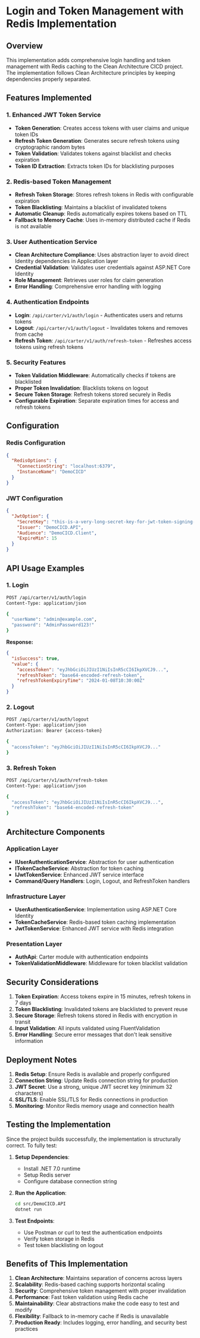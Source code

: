 # Login and Token Management with Redis Implementation

## Overview

This implementation adds comprehensive login handling and token management with Redis caching to the Clean Architecture CICD project. The implementation follows Clean Architecture principles by keeping dependencies properly separated.

## Features Implemented

### 1. Enhanced JWT Token Service
- **Token Generation**: Creates access tokens with user claims and unique token IDs
- **Refresh Token Generation**: Generates secure refresh tokens using cryptographic random bytes
- **Token Validation**: Validates tokens against blacklist and checks expiration
- **Token ID Extraction**: Extracts token IDs for blacklisting purposes

### 2. Redis-based Token Management
- **Refresh Token Storage**: Stores refresh tokens in Redis with configurable expiration
- **Token Blacklisting**: Maintains a blacklist of invalidated tokens
- **Automatic Cleanup**: Redis automatically expires tokens based on TTL
- **Fallback to Memory Cache**: Uses in-memory distributed cache if Redis is not available

### 3. User Authentication Service
- **Clean Architecture Compliance**: Uses abstraction layer to avoid direct Identity dependencies in Application layer
- **Credential Validation**: Validates user credentials against ASP.NET Core Identity
- **Role Management**: Retrieves user roles for claim generation
- **Error Handling**: Comprehensive error handling with logging

### 4. Authentication Endpoints
- **Login**: `/api/carter/v1/auth/login` - Authenticates users and returns tokens
- **Logout**: `/api/carter/v1/auth/logout` - Invalidates tokens and removes from cache
- **Refresh Token**: `/api/carter/v1/auth/refresh-token` - Refreshes access tokens using refresh tokens

### 5. Security Features
- **Token Validation Middleware**: Automatically checks if tokens are blacklisted
- **Proper Token Invalidation**: Blacklists tokens on logout
- **Secure Token Storage**: Refresh tokens stored securely in Redis
- **Configurable Expiration**: Separate expiration times for access and refresh tokens

## Configuration

### Redis Configuration
```json
{
  "RedisOptions": {
    "ConnectionString": "localhost:6379",
    "InstanceName": "DemoCICD"
  }
}
```

### JWT Configuration
```json
{
  "JwtOption": {
    "SecretKey": "this-is-a-very-long-secret-key-for-jwt-token-signing-minimum-32-characters",
    "Issuer": "DemoCICD.API",
    "Audience": "DemoCICD.Client",
    "ExpireMin": 15
  }
}
```

## API Usage Examples

### 1. Login
```bash
POST /api/carter/v1/auth/login
Content-Type: application/json

{
  "userName": "admin@example.com",
  "password": "AdminPassword123!"
}
```

**Response:**
```json
{
  "isSuccess": true,
  "value": {
    "accessToken": "eyJhbGciOiJIUzI1NiIsInR5cCI6IkpXVCJ9...",
    "refreshToken": "base64-encoded-refresh-token",
    "refreshTokenExpiryTime": "2024-01-08T10:30:00Z"
  }
}
```

### 2. Logout
```bash
POST /api/carter/v1/auth/logout
Content-Type: application/json
Authorization: Bearer {access-token}

{
  "accessToken": "eyJhbGciOiJIUzI1NiIsInR5cCI6IkpXVCJ9..."
}
```

### 3. Refresh Token
```bash
POST /api/carter/v1/auth/refresh-token
Content-Type: application/json

{
  "accessToken": "eyJhbGciOiJIUzI1NiIsInR5cCI6IkpXVCJ9...",
  "refreshToken": "base64-encoded-refresh-token"
}
```

## Architecture Components

### Application Layer
- **IUserAuthenticationService**: Abstraction for user authentication
- **ITokenCacheService**: Abstraction for token caching
- **IJwtTokenService**: Enhanced JWT service interface
- **Command/Query Handlers**: Login, Logout, and RefreshToken handlers

### Infrastructure Layer
- **UserAuthenticationService**: Implementation using ASP.NET Core Identity
- **TokenCacheService**: Redis-based token caching implementation
- **JwtTokenService**: Enhanced JWT service with Redis integration

### Presentation Layer
- **AuthApi**: Carter module with authentication endpoints
- **TokenValidationMiddleware**: Middleware for token blacklist validation

## Security Considerations

1. **Token Expiration**: Access tokens expire in 15 minutes, refresh tokens in 7 days
2. **Token Blacklisting**: Invalidated tokens are blacklisted to prevent reuse
3. **Secure Storage**: Refresh tokens stored in Redis with encryption in transit
4. **Input Validation**: All inputs validated using FluentValidation
5. **Error Handling**: Secure error messages that don't leak sensitive information

## Deployment Notes

1. **Redis Setup**: Ensure Redis is available and properly configured
2. **Connection String**: Update Redis connection string for production
3. **JWT Secret**: Use a strong, unique JWT secret key (minimum 32 characters)
4. **SSL/TLS**: Enable SSL/TLS for Redis connections in production
5. **Monitoring**: Monitor Redis memory usage and connection health

## Testing the Implementation

Since the project builds successfully, the implementation is structurally correct. To fully test:

1. **Setup Dependencies**: 
   - Install .NET 7.0 runtime
   - Setup Redis server
   - Configure database connection string

2. **Run the Application**:
   ```bash
   cd src/DemoCICD.API
   dotnet run
   ```

3. **Test Endpoints**:
   - Use Postman or curl to test the authentication endpoints
   - Verify token storage in Redis
   - Test token blacklisting on logout

## Benefits of This Implementation

1. **Clean Architecture**: Maintains separation of concerns across layers
2. **Scalability**: Redis-based caching supports horizontal scaling
3. **Security**: Comprehensive token management with proper invalidation
4. **Performance**: Fast token validation using Redis cache
5. **Maintainability**: Clear abstractions make the code easy to test and modify
6. **Flexibility**: Fallback to in-memory cache if Redis is unavailable
7. **Production Ready**: Includes logging, error handling, and security best practices